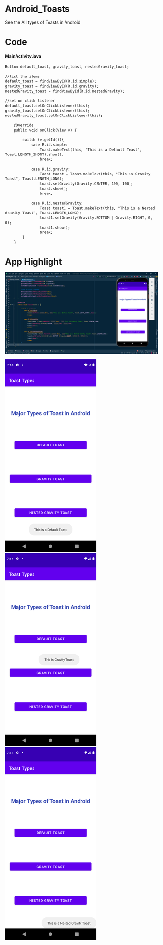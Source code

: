 # Android_Toasts
See the All types of Toasts in Android

# Code

#### MainActivity.java
```
Button default_toast, gravity_toast, nestedGravity_toast;
  
//list the items
default_toast = findViewById(R.id.simple);
gravity_toast = findViewById(R.id.gravity);
nestedGravity_toast = findViewById(R.id.nestedGravity);

//set on click listener
default_toast.setOnClickListener(this);
gravity_toast.setOnClickListener(this);
nestedGravity_toast.setOnClickListener(this);

    @Override
    public void onClick(View v) {

        switch (v.getId()){
            case R.id.simple:
                Toast.makeText(this, "This is a Default Toast", Toast.LENGTH_SHORT).show();
                break;

            case R.id.gravity:
                Toast toast = Toast.makeText(this, "This is Gravity Toast", Toast.LENGTH_LONG);
                toast.setGravity(Gravity.CENTER, 100, 100);
                toast.show();
                break;

            case R.id.nestedGravity:
                Toast toast1 = Toast.makeText(this, "This is a Nested Gravity Toast", Toast.LENGTH_LONG);
                toast1.setGravity(Gravity.BOTTOM | Gravity.RIGHT, 0, 0);
                toast1.show();
                break;
        }
    }
```

# App Highlight

<img src="app_images/All Toast Code.png" width="1000" /><br>

<img src="app_images/All Toast App1.png" width="300" /> <img src="app_images/All Toast App2.png" width="300" /> <img src="app_images/All Toast App3.png" width="300" /><br>
